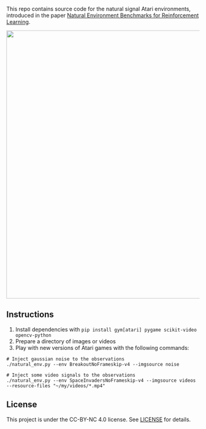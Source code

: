 
This repo contains source code for the natural signal Atari environments, introduced in
the paper [Natural Environment Benchmarks for Reinforcement Learning](https://arxiv.org/abs/1811.06032).

<div align="center">
  <img src="demo.gif" width="700px" />
</div>

## Instructions

1. Install dependencies with `pip install gym[atari] pygame scikit-video opencv-python`
2. Prepare a directory of images or videos
3. Play with new versions of Atari games with the following commands:

```
# Inject gaussian noise to the observations
./natural_env.py --env BreakoutNoFrameskip-v4 --imgsource noise

# Inject some video signals to the observations
./natural_env.py --env SpaceInvadersNoFrameskip-v4 --imgsource videos --resource-files "~/my/videos/*.mp4"
```

## License
This project is under the CC-BY-NC 4.0 license. See [LICENSE](LICENSE) for details.
